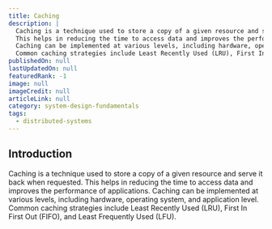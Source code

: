 ```yaml
---
title: Caching
description: |
  Caching is a technique used to store a copy of a given resource and serve it back when requested.
  This helps in reducing the time to access data and improves the performance of applications. 
  Caching can be implemented at various levels, including hardware, operating system, and application level.
  Common caching strategies include Least Recently Used (LRU), First In First Out (FIFO), and Least Frequently Used (LFU).
publishedOn: null
lastUpdatedOn: null
featuredRank: -1
image: null
imageCredit: null
articleLink: null
category: system-design-fundamentals
tags:
  - distributed-systems
---
```


## Introduction

Caching is a technique used to store a copy of a given resource and serve it back when requested. This helps in reducing the time to access data and improves the performance of applications. Caching can be implemented at various levels, including hardware, operating system, and application level. Common caching strategies include Least Recently Used (LRU), First In First Out (FIFO), and Least Frequently Used (LFU).
